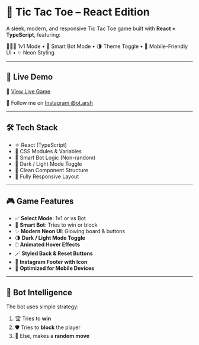 # 🎯 Tic Tac Toe – React Edition

A sleek, modern, and responsive Tic Tac Toe game built with **React + TypeScript**, featuring:

🧑‍🤝‍🧑 1v1 Mode • 🤖 Smart Bot Mode • 🌗 Theme Toggle • 📱 Mobile-Friendly UI • ✨ Neon Styling

---

## 🚀 Live Demo

🔗 [View Live Game](https://your-deployment-link.vercel.app)

📸 Follow me on [Instagram @ot.arsh](https://www.instagram.com/ot.arsh/)

---

## 🛠️ Tech Stack

- ⚛️ React (TypeScript)
- 🎨 CSS Modules & Variables
- 🎯 Smart Bot Logic (Non-random)
- 🌙 Dark / Light Mode Toggle
- 🧩 Clean Component Structure
- 📱 Fully Responsive Layout

---

## 🎮 Game Features

- ✅ **Select Mode**: 1v1 or vs Bot
- 🧠 **Smart Bot**: Tries to win or block
- ✨ **Modern Neon UI**: Glowing board & buttons
- 🌗 **Dark / Light Mode Toggle**
- 🖱️ **Animated Hover Effects**
- 🪄 **Styled Back & Reset Buttons**
- 📸 **Instagram Footer with Icon**
- 📱 **Optimized for Mobile Devices**

---

## 🧠 Bot Intelligence

The bot uses simple strategy:
1. 🏆 Tries to **win**
2. 🛡️ Tries to **block** the player
3. 🎲 Else, makes a **random move**

